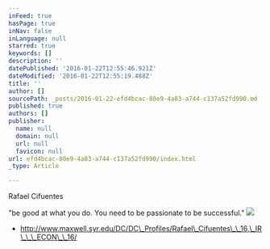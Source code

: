 ```yaml
---
inFeed: true
hasPage: true
inNav: false
inLanguage: null
starred: true
keywords: []
description: ''
datePublished: '2016-01-22T12:55:46.921Z'
dateModified: '2016-01-22T12:55:19.488Z'
title: ''
author: []
sourcePath: _posts/2016-01-22-efd4bcac-80e9-4a83-a744-c137a52fd990.md
published: true
authors: []
publisher:
  name: null
  domain: null
  url: null
  favicon: null
url: efd4bcac-80e9-4a83-a744-c137a52fd990/index.html
_type: Article

---
```

Rafael Cifuentes 

"be good at what you do. You need to be passionate to be successful."
![](https://the-grid-user-content.s3-us-west-2.amazonaws.com/f9eb8614-d6c9-4fcd-8b70-dfae0ee58d0f.jpg)

* http://www.maxwell.syr.edu/DC/DC\_Profiles/Rafael\_Cifuentes\_\_16,\_IR\_\_\_ECON\_\_16/